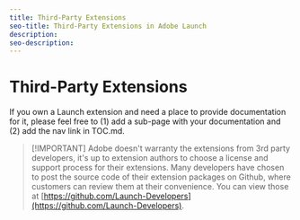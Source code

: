 ```yaml
---
title: Third-Party Extensions
seo-title: Third-Party Extensions in Adobe Launch
description: 
seo-description: 
---
```


# Third-Party Extensions

If you own a Launch extension and need a place to provide documentation for it, please feel free to (1) add a sub-page with your documentation and (2) add the nav link in TOC.md.

>[!IMPORTANT]  Adobe doesn't warranty the extensions from 3rd party developers, it's up to extension authors to choose a license and support process for their extensions. Many developers have chosen to post the source code of their extension packages on Github, where customers can review them at their convenience. You can view those at [https://github.com/Launch-Developers](https://github.com/Launch-Developers).

